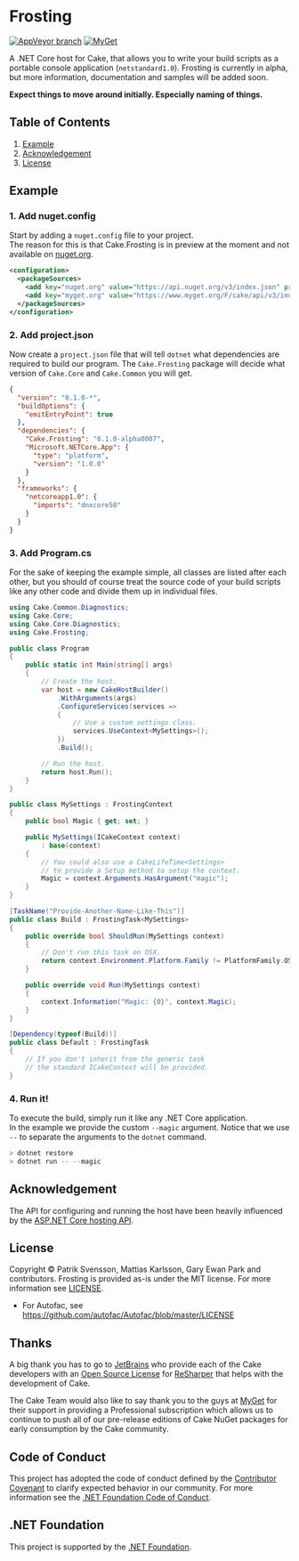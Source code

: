 # Frosting

[![AppVeyor branch](https://img.shields.io/appveyor/ci/cakebuild/frosting/develop.svg)](https://ci.appveyor.com/project/cakebuild/frosting/branch/develop) 
[![MyGet](https://img.shields.io/myget/cake/vpre/Cake.Frosting.svg?label=myget)](https://www.myget.org/feed/cake/package/nuget/Cake.Frosting)

A .NET Core host for Cake, that allows you to write your build scripts as a 
portable console application (`netstandard1.0`). Frosting is currently 
in alpha, but more information, documentation and samples will be added soon.

**Expect things to move around initially. Especially naming of things.**

## Table of Contents

1. [Example](https://github.com/cake-build/frosting#example)
2. [Acknowledgement](https://github.com/cake-build/frosting#documentation)
3. [License](https://github.com/cake-build/frosting#license)

## Example

### 1. Add nuget.config

Start by adding a `nuget.config` file to your project.  
The reason for this is that Cake.Frosting is in preview at the moment and not
available on [nuget.org](https://nuget.org).

```xml
<configuration>
  <packageSources>
    <add key="nuget.org" value="https://api.nuget.org/v3/index.json" protocolVersion="3" />
    <add key="myget.org" value="https://www.myget.org/F/cake/api/v3/index.json" protocolVersion="3" />
  </packageSources>
</configuration>
```

### 2. Add project.json

Now create a `project.json` file that will tell `dotnet` what dependencies are required
to build our program. The `Cake.Frosting` package will decide what version of `Cake.Core` and `Cake.Common`
you will get.

```json
{
  "version": "0.1.0-*",
  "buildOptions": {
    "emitEntryPoint": true
  },
  "dependencies": {
    "Cake.Frosting": "0.1.0-alpha0007",
    "Microsoft.NETCore.App": {
      "type": "platform",
      "version": "1.0.0"
    }
  },
  "frameworks": {
    "netcoreapp1.0": {
      "imports": "dnxcore50"
    }
  }
}
```

### 3. Add Program.cs

For the sake of keeping the example simple, all classes are listed after each other, 
but you should of course treat the source code of your build scripts like any other
code and divide them up in individual files.

```csharp
using Cake.Common.Diagnostics;
using Cake.Core;
using Cake.Core.Diagnostics;
using Cake.Frosting;

public class Program
{
    public static int Main(string[] args)
    {
        // Create the host.
        var host = new CakeHostBuilder()
            .WithArguments(args)
            .ConfigureServices(services =>
            {
                // Use a custom settings class.
                services.UseContext<MySettings>();
            })
            .Build();

        // Run the host.
        return host.Run();
    }
}

public class MySettings : FrostingContext
{
    public bool Magic { get; set; }

    public MySettings(ICakeContext context)
        : base(context)
    {
        // You could also use a CakeLifeTime<Settings>
        // to provide a Setup method to setup the context.
        Magic = context.Arguments.HasArgument("magic");
    }
}

[TaskName("Provide-Another-Name-Like-This")]
public class Build : FrostingTask<MySettings>
{
    public override bool ShouldRun(MySettings context)
    {
        // Don't run this task on OSX.
        return context.Environment.Platform.Family != PlatformFamily.OSX;
    }

    public override void Run(MySettings context)
    {
        context.Information("Magic: {0}", context.Magic);
    }
}

[Dependency(typeof(Build))]
public class Default : FrostingTask
{
    // If you don't inherit from the generic task
    // the standard ICakeContext will be provided.
}
``` 

### 4. Run it!

To execute the build, simply run it like any .NET Core application.  
In the example we provide the custom `--magic` argument. Notice that
we use `--` to separate the arguments to the `dotnet` command.

```powershell
> dotnet restore
> dotnet run -- --magic
```

## Acknowledgement

The API for configuring and running the host have been heavily influenced by 
the [ASP.NET Core hosting API](https://github.com/aspnet/Hosting).

## License

Copyright © Patrik Svensson, Mattias Karlsson, Gary Ewan Park and contributors.
Frosting is provided as-is under the MIT license. For more information see 
[LICENSE](https://github.com/cake-build/cake/blob/develop/LICENSE).

* For Autofac, see https://github.com/autofac/Autofac/blob/master/LICENSE

## Thanks

A big thank you has to go to [JetBrains](https://www.jetbrains.com) who provide 
each of the Cake developers with an 
[Open Source License](https://www.jetbrains.com/support/community/#section=open-source) 
for [ReSharper](https://www.jetbrains.com/resharper/) that helps with the development of Cake.

The Cake Team would also like to say thank you to the guys at
[MyGet](https://www.myget.org/) for their support in providing a Professional 
subscription which allows us to continue to push all of our pre-release 
editions of Cake NuGet packages for early consumption by the Cake community.

## Code of Conduct

This project has adopted the code of conduct defined by the 
[Contributor Covenant](http://contributor-covenant.org/) to clarify expected behavior 
in our community. For more information see the [.NET Foundation Code of Conduct](http://www.dotnetfoundation.org/code-of-conduct).

## .NET Foundation

This project is supported by the [.NET Foundation](http://www.dotnetfoundation.org).
